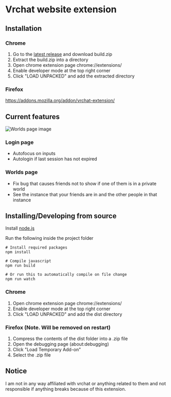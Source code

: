 # Vrchat website extension

## Installation

### Chrome
1. Go to the [latest release](../../releases/latest) and download build.zip
2. Extract the build.zip into a directory
3. Open chrome extension page chrome://extensions/
4. Enable developer mode at the top right corner
5. Click "LOAD UNPACKED" and add the extracted directory

### Firefox
https://addons.mozilla.org/addon/vrchat-extension/

## Current features

![Worlds page image](https://user-images.githubusercontent.com/36522050/43356171-502ffbca-9274-11e8-89b6-0f794d3cdd1e.png)

### Login page
- Autofocus on inputs
- Autologin if last session has not expired

### Worlds page
- Fix bug that causes friends not to show if one of them is in a private world
- See the instance that your friends are in and the other people in that instance

## Installing/Developing from source
Install [node.js](https://nodejs.org)

Run the following inside the project folder
```
# Install required packages
npm install

# Compile javascript
npm run build

# Or run this to automatically compile on file change
npm run watch
```

### Chrome
1. Open chrome extension page chrome://extensions/
2. Enable developer mode at the top right corner
3. Click "LOAD UNPACKED" and add the dist directory

### Firefox (Note. Will be removed on restart)
1. Compress the contents of the dist folder into a .zip file
2. Open the debugging page (about:debugging)
3. Click "Load Temporary Add-on"
4. Select the .zip file

## Notice
I am not in any way affiliated with vrchat or anything related to them and not responsible if anything breaks because of this extension.
